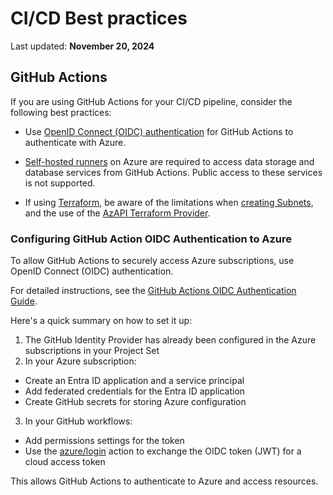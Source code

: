 # CI/CD Best practices

Last updated: **November 20, 2024**

## GitHub Actions

If you are using GitHub Actions for your CI/CD pipeline, consider the following best practices:

* Use [OpenID Connect (OIDC) authentication](#configuring-github-action-oidc-authentication-to-azure) for GitHub Actions to authenticate with Azure.

* [Self-hosted runners](https://docs.github.com/en/actions/hosting-your-own-runners/managing-self-hosted-runners/about-self-hosted-runners) on Azure are required to access data storage and database services from GitHub Actions. Public access to these services is not supported.

* If using [Terraform](https://www.terraform.io/), be aware of the limitations when [creating Subnets](../best-practices/be-mindful.md#using-terraform-to-create-subnets), and the use of the [AzAPI Terraform Provider](be-mindful.md#azapi-terraform-provider-using-azapi_update_resource).

### Configuring GitHub Action OIDC Authentication to Azure

To allow GitHub Actions to securely access Azure subscriptions, use OpenID Connect (OIDC) authentication.

For detailed instructions, see the [GitHub Actions OIDC Authentication Guide](https://docs.github.com/en/actions/security-for-github-actions/security-hardening-your-deployments/configuring-openid-connect-in-azure).

Here's a quick summary on how to set it up:

1. The GitHub Identity Provider has already been configured in the Azure subscriptions in your Project Set
2. In your Azure subscription:

  - Create an Entra ID application and a service principal
  - Add federated credentials for the Entra ID application
  - Create GitHub secrets for storing Azure configuration

3. In your GitHub workflows:

  - Add permissions settings for the token
  - Use the [azure/login](https://github.com/Azure/login) action to exchange the OIDC token (JWT) for a cloud access token

This allows GitHub Actions to authenticate to Azure and access resources.

